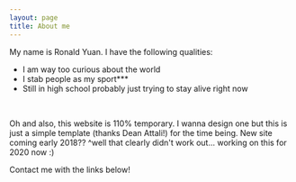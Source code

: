 ```yaml
---
layout: page
title: About me
---
```


My name is Ronald Yuan. I have the following qualities:

- I am way too curious about the world
- I stab people as my sport***
- Still in high school probably just trying to stay alive right now

<br />


Oh and also, this website is 110% temporary. I wanna design one but this is just a simple template (thanks Dean Attali!) for the time being. New site coming early 2018??
^well that clearly didn't work out... working on this for 2020 now :)

Contact me with the links below!

